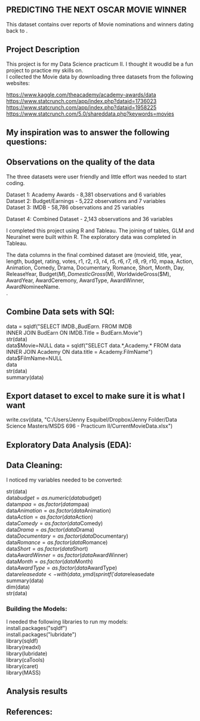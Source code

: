 
## PREDICTING THE NEXT OSCAR MOVIE WINNER

This dataset contains over  reports of Movie nominations and winners dating back to .    

## Project Description    

This project is for my Data Science practicum II. I thought it woudld be a fun project to practice my skills on.   
I collected the Movie data by downloading three datasets from the following websites:     
    
https://www.kaggle.com/theacademy/academy-awards/data    
https://www.statcrunch.com/app/index.php?dataid=1736023    
https://www.statcrunch.com/app/index.php?dataid=1958225    
https://www.statcrunch.com/5.0/shareddata.php?keywords=movies    
    
My inspiration was to answer the following questions:    
- 

## Observations on the quality of the data    

The three datasets were user friendly and little effort was needed to start coding.     

Dataset 1: Academy Awards - 8,381 observations and 6 variables    
Dataset 2: Budget/Earnings - 5,222 observations and 7 variables    
Dataset 3: IMDB - 58,786 observations and 25 variables    
    
Dataset 4: Combined Dataset - 2,143 observations and 36 variables    

I completed this project using R and Tableau.  The joining of tables, GLM and Neuralnet were built within R.  The exploratory data was completed in Tableau.  

The data columns in the final combined dataset are (movieid,	title,	year,	length,	budget,	rating,	votes,	r1,	r2,	r3,	r4,	r5,	r6,	r7,	r8,	r9, r10,	mpaa,	Action,	Animation,	Comedy,	Drama,	Documentary,	Romance,	Short,	Month,	Day,	ReleaseYear,	Budget($M),	DomesticGross($M),	WorldwideGross($M),	AwardYear,	AwardCeremony,	AwardType,	AwardWinner,	AwardNomineeName.    
        .          
  
## Combine Data sets with SQl:    
data = sqldf("SELECT IMDB.*,BudEarn.* FROM IMDB    
INNER JOIN BudEarn ON IMDB.Title = BudEarn.Movie")    
str(data)    
data$Movie=NULL    
data = sqldf("SELECT data.*,Academy.* FROM data    
INNER JOIN Academy ON data.title = Academy.FilmName")    
data$FilmName=NULL    
data    
str(data)    
summary(data)    


## Export dataset to excel to make sure it is what I want    
write.csv(data, "C:/Users/Jenny Esquibel/Dropbox/Jenny Folder/Data Science Masters/MSDS 696 - Practicum II/CurrentMovieData.xlsx")    
        
## Exploratory Data Analysis (EDA):    
    

## Data Cleaning:    
    
I noticed my variables needed to be converted:    
    
str(data)    
data$budget=as.numeric(data$budget)    
data$mpaa=as.factor(data$mpaa)    
data$Animation=as.factor(data$Animation)    
data$Action=as.factor(data$Action)    
data$Comedy=as.factor(data$Comedy)    
data$Drama=as.factor(data$Drama)    
data$Documentary=as.factor(data$Documentary)    
data$Romance=as.factor(data$Romance)    
data$Short=as.factor(data$Short)    
data$AwardWinner=as.factor(data$AwardWinner)    
data$Month=as.factor(data$Month)    
data$AwardType=as.factor(data$AwardType)    
data$releasedate <- with(data, ymd(sprintf('%04d%02d%02d', ReleaseYear, Month, Day)))    
data$releasedate    
summary(data)    
dim(data)    
str(data)     
   
   
### Building the Models:    

I needed the following libraries to run my models:    
install.packages("sqldf")    
install.packages("lubridate")    
library(sqldf)    
library(readxl)    
library(lubridate)    
library(caTools)    
library(caret)    
library(MASS)       
       
    

## Analysis results    


    
## References:    

 
